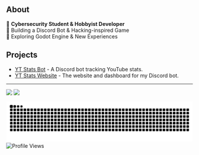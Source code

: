 ##  About
🔹 **Cybersecurity Student & Hobbyist Developer**  
🔹 Building a Discord Bot & Hacking-inspired Game  
🔹 Exploring Godot Engine & New Experiences

##  Projects
- [YT Stats Bot](https://discord.com/discovery/applications/896093740987453450) - A Discord bot tracking YouTube stats.
- [YT Stats Website](https://yt-stats.xyz) - The website and dashboard for my Discord bot.
<hr>
<a href="https://roadmap.sh/u/resad"><img src="https://roadmap.sh/card/wide/67df09f98342031660fbb2f5?variant=dark&roadmaps=javascript%2Cnodejs%2Ccyber-security%2Cfull-stack"/></a>
<a href="https://discord.com/users/615618687470403602"><img width=37% src="https://lanyard.cnrad.dev/api/615618687470403602?showDisplayName=false&theme=&" /></a>

![Snake animation](https://github.com/Resad-d/Resad-d/blob/output/github-contribution-grid-snake-dark.svg?raw=true&v=1)
![Profile Views](https://komarev.com/ghpvc/?username=Resad-d&color=blue)
